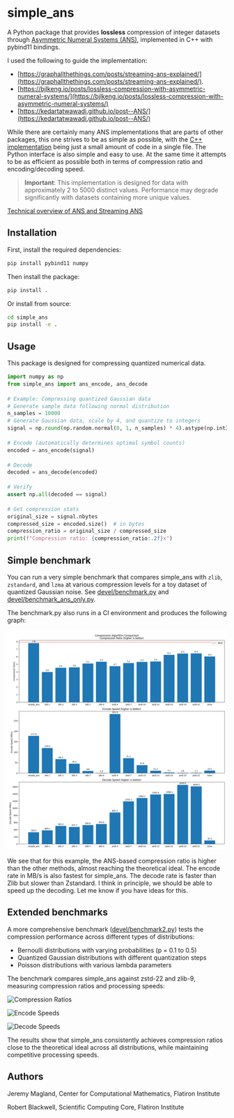 # simple_ans

A Python package that provides **lossless** compression of integer datasets through [Asymmetric Numeral Systems (ANS)](https://ieeexplore.ieee.org/document/7170048), implemented in C++ with pybind11 bindings.

I used the following to guide the implementation:
* [https://graphallthethings.com/posts/streaming-ans-explained/](https://graphallthethings.com/posts/streaming-ans-explained/).
* [https://bjlkeng.io/posts/lossless-compression-with-asymmetric-numeral-systems/](https://bjlkeng.io/posts/lossless-compression-with-asymmetric-numeral-systems/)
* [https://kedartatwawadi.github.io/post--ANS/](https://kedartatwawadi.github.io/post--ANS/)

While there are certainly many ANS implementations that are parts of other packages, this one strives to be as simple as possible, with the [C++ implementation](./simple_ans/cpp) being just a small amount of code in a single file. The Python interface is also simple and easy to use. At the same time it attempts to be as efficient as possible both in terms of compression ratio and encoding/decoding speed.

> **Important**: This implementation is designed for data with approximately 2 to 5000 distinct values. Performance may degrade significantly with datasets containing more unique values.

[Technical overview of ANS and Streaming ANS](./doc/technical_overview.md)

## Installation

First, install the required dependencies:

```bash
pip install pybind11 numpy
```

Then install the package:

```bash
pip install .
```

Or install from source:

```bash
cd simple_ans
pip install -e .
```

## Usage

This package is designed for compressing quantized numerical data.

```python
import numpy as np
from simple_ans import ans_encode, ans_decode

# Example: Compressing quantized Gaussian data
# Generate sample data following normal distribution
n_samples = 10000
# Generate Gaussian data, scale by 4, and quantize to integers
signal = np.round(np.random.normal(0, 1, n_samples) * 4).astype(np.int32)

# Encode (automatically determines optimal symbol counts)
encoded = ans_encode(signal)

# Decode
decoded = ans_decode(encoded)

# Verify
assert np.all(decoded == signal)

# Get compression stats
original_size = signal.nbytes
compressed_size = encoded.size()  # in bytes
compression_ratio = original_size / compressed_size
print(f"Compression ratio: {compression_ratio:.2f}x")
```

## Simple benchmark

You can run a very simple benchmark that compares simple_ans with `zlib`, `zstandard`, and `lzma` at various compression levels for a toy dataset of quantized Gaussian noise. See [devel/benchmark.py](./devel/benchmark.py) and [devel/benchmark_ans_only.py](./devel/benchmark_ans_only.py).

The benchmark.py also runs in a CI environment and produces the following graph:

![Benchmark](https://github.com/magland/simple_ans/blob/benchmark-results/benchmark-results/benchmark.png?raw=true)

We see that for this example, the ANS-based compression ratio is higher than the other methods, almost reaching the theoretical ideal. The encode rate in MB/s is also fastest for simple_ans. The decode rate is faster than Zlib but slower than Zstandard. I think in principle, we should be able to speed up the decoding. Let me know if you have ideas for this.

## Extended benchmarks

A more comprehensive benchmark ([devel/benchmark2.py](./devel/benchmark2.py)) tests the compression performance across different types of distributions:

* Bernoulli distributions with varying probabilities (p = 0.1 to 0.5)
* Quantized Gaussian distributions with different quantization steps
* Poisson distributions with various lambda parameters

The benchmark compares simple_ans against zstd-22 and zlib-9, measuring compression ratios and processing speeds:

![Compression Ratios](https://github.com/magland/simple_ans/blob/benchmark-results/benchmark-results/benchmark2_compression_ratio.png?raw=true)

![Encode Speeds](https://github.com/magland/simple_ans/blob/benchmark-results/benchmark-results/benchmark2_encode_rate.png?raw=true)

![Decode Speeds](https://github.com/magland/simple_ans/blob/benchmark-results/benchmark-results/benchmark2_decode_rate.png?raw=true)

The results show that simple_ans consistently achieves compression ratios close to the theoretical ideal across all distributions, while maintaining competitive processing speeds.

## Authors

Jeremy Magland, Center for Computational Mathematics, Flatiron Institute

Robert Blackwell, Scientific Computing Core, Flatiron Institute
